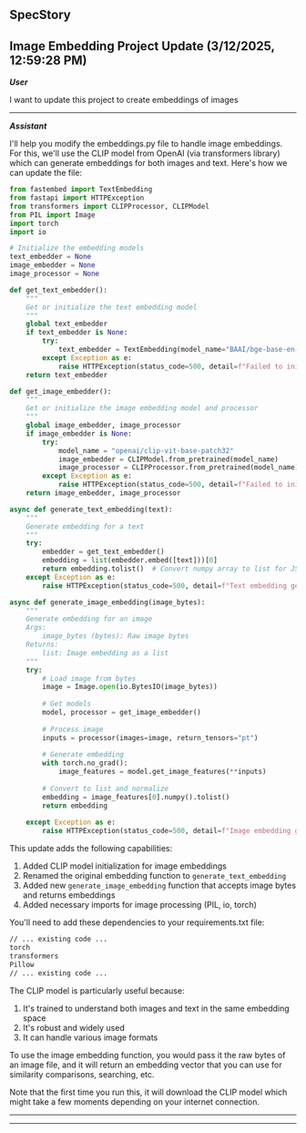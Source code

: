 ## SpecStory

## Image Embedding Project Update (3/12/2025, 12:59:28 PM)

_**User**_

I want to update this project to create embeddings of images

---

_**Assistant**_

I'll help you modify the embeddings.py file to handle image embeddings. For this, we'll use the CLIP model from OpenAI (via transformers library) which can generate embeddings for both images and text. Here's how we can update the file:

```python:api/embeddings.py
from fastembed import TextEmbedding
from fastapi import HTTPException
from transformers import CLIPProcessor, CLIPModel
from PIL import Image
import torch
import io

# Initialize the embedding models
text_embedder = None
image_embedder = None
image_processor = None

def get_text_embedder():
    """
    Get or initialize the text embedding model
    """
    global text_embedder
    if text_embedder is None:
        try:
            text_embedder = TextEmbedding(model_name="BAAI/bge-base-en-v1.5")
        except Exception as e:
            raise HTTPException(status_code=500, detail=f"Failed to initialize text embedding model: {str(e)}")
    return text_embedder

def get_image_embedder():
    """
    Get or initialize the image embedding model and processor
    """
    global image_embedder, image_processor
    if image_embedder is None:
        try:
            model_name = "openai/clip-vit-base-patch32"
            image_embedder = CLIPModel.from_pretrained(model_name)
            image_processor = CLIPProcessor.from_pretrained(model_name)
        except Exception as e:
            raise HTTPException(status_code=500, detail=f"Failed to initialize image embedding model: {str(e)}")
    return image_embedder, image_processor

async def generate_text_embedding(text):
    """
    Generate embedding for a text
    """
    try:
        embedder = get_text_embedder()
        embedding = list(embedder.embed([text]))[0]
        return embedding.tolist()  # Convert numpy array to list for JSON serialization
    except Exception as e:
        raise HTTPException(status_code=500, detail=f"Text embedding generation error: {str(e)}")

async def generate_image_embedding(image_bytes):
    """
    Generate embedding for an image
    Args:
        image_bytes (bytes): Raw image bytes
    Returns:
        list: Image embedding as a list
    """
    try:
        # Load image from bytes
        image = Image.open(io.BytesIO(image_bytes))
        
        # Get models
        model, processor = get_image_embedder()
        
        # Process image
        inputs = processor(images=image, return_tensors="pt")
        
        # Generate embedding
        with torch.no_grad():
            image_features = model.get_image_features(**inputs)
            
        # Convert to list and normalize
        embedding = image_features[0].numpy().tolist()
        return embedding
        
    except Exception as e:
        raise HTTPException(status_code=500, detail=f"Image embedding generation error: {str(e)}")
```

This update adds the following capabilities:

1. Added CLIP model initialization for image embeddings
2. Renamed the original embedding function to `generate_text_embedding`
3. Added new `generate_image_embedding` function that accepts image bytes and returns embeddings
4. Added necessary imports for image processing (PIL, io, torch)

You'll need to add these dependencies to your requirements.txt file:

```text:requirements.txt
// ... existing code ...
torch
transformers
Pillow
// ... existing code ...
```

The CLIP model is particularly useful because:
1. It's trained to understand both images and text in the same embedding space
2. It's robust and widely used
3. It can handle various image formats

To use the image embedding function, you would pass it the raw bytes of an image file, and it will return an embedding vector that you can use for similarity comparisons, searching, etc.

Note that the first time you run this, it will download the CLIP model which might take a few moments depending on your internet connection.

---



---

